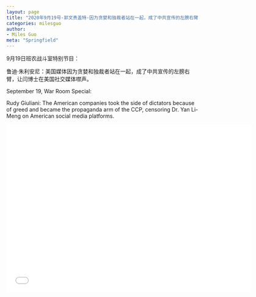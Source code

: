 ```yaml
---
layout: page
title: "2020年9月19号·郭文贵盖特·因为贪婪和独裁者站在一起，成了中共宣传的左膀右臂"
categories: milesguo
author:
- Miles Guo
meta: "Springfield"
---
```


9月19日班农战斗室特别节目：

鲁迪·朱利安尼：美国媒体因为贪婪和独裁者站在一起，成了中共宣传的左膀右臂，让闫博士在美国社交媒体噤声。

September 19, War Room Special: 

Rudy Giuliani: The American companies took the side of dictators because of greed and became the propaganda arm of the CCP, censoring Dr. Yan Li-Meng on American social media platforms. 

<center>
<iframe width="640" height="440" src="../../../../video/milesguo/2020_09_20_Miles_Guo_Getter_17.MOV" frameborder="0" allow="accelerometer; autoplay; encrypted-media; gyroscope; picture-in-picture" allowfullscreen></iframe>
</center>

